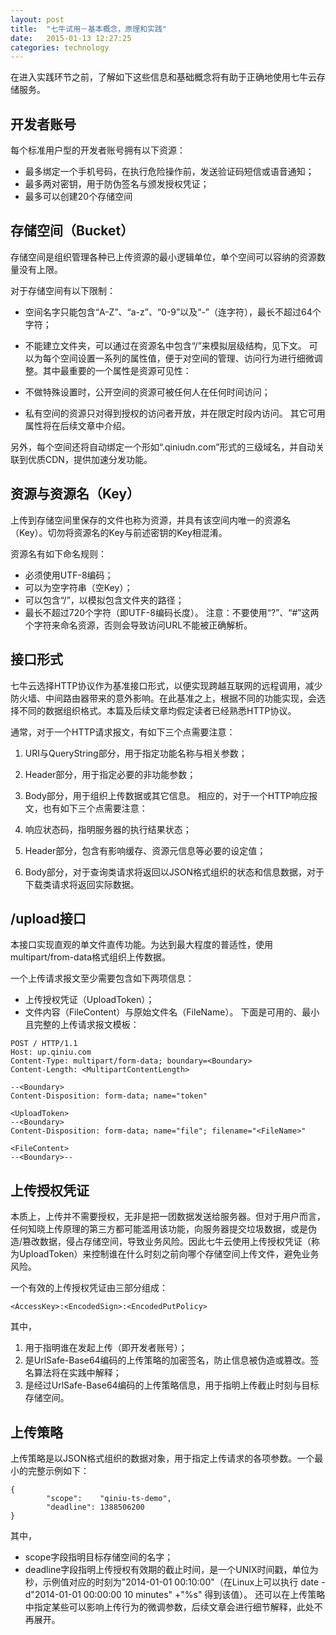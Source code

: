 ```yaml
---
layout: post
title:  "七牛试用－基本概念，原理和实践"
date:   2015-01-13 12:27:25
categories: technology
---
```


在进入实践环节之前，了解如下这些信息和基础概念将有助于正确地使用七牛云存储服务。

## 开发者账号

每个标准用户型的开发者账号拥有以下资源：

* 最多绑定一个手机号码，在执行危险操作前，发送验证码短信或语音通知；
* 最多两对密钥，用于防伪签名与颁发授权凭证；
* 最多可以创建20个存储空间

## 存储空间（Bucket）

存储空间是组织管理各种已上传资源的最小逻辑单位，单个空间可以容纳的资源数量没有上限。

对于存储空间有以下限制：

* 空间名字只能包含“A-Z”、“a-z”、“0-9”以及“-”（连字符），最长不超过64个字符；
* 不能建立文件夹，可以通过在资源名中包含“/”来模拟层级结构，见下文。
可以为每个空间设置一系列的属性值，便于对空间的管理、访问行为进行细微调整。其中最重要的一个属性是资源可见性：

* 不做特殊设置时，公开空间的资源可被任何人在任何时间访问；
* 私有空间的资源只对得到授权的访问者开放，并在限定时段内访问。
其它可用属性将在后续文章中介绍。

另外，每个空间还将自动绑定一个形如“.qiniudn.com”形式的三级域名，并自动关联到优质CDN，提供加速分发功能。

## 资源与资源名（Key）

上传到存储空间里保存的文件也称为资源，并具有该空间内唯一的资源名（Key）。切勿将资源名的Key与前述密钥的Key相混淆。

资源名有如下命名规则：

* 必须使用UTF-8编码；
* 可以为空字符串（空Key）；
* 可以包含“/”，以模拟包含文件夹的路径；
* 最长不超过720个字符（即UTF-8编码长度）。
注意：不要使用“?”、“#”这两个字符来命名资源，否则会导致访问URL不能被正确解析。

## 接口形式

七牛云选择HTTP协议作为基准接口形式，以便实现跨越互联网的远程调用，减少防火墙、中间路由器带来的意外影响。在此基准之上，根据不同的功能实现，会选择不同的数据组织格式。本篇及后续文章均假定读者已经熟悉HTTP协议。

通常，对于一个HTTP请求报文，有如下三个点需要注意：

1. URI与QueryString部分，用于指定功能名称与相关参数；
2. Header部分，用于指定必要的非功能参数；
3. Body部分，用于组织上传数据或其它信息。
相应的，对于一个HTTP响应报文，也有如下三个点需要注意：

1. 响应状态码，指明服务器的执行结果状态；
2. Header部分，包含有影响缓存、资源元信息等必要的设定值；
3. Body部分，对于查询类请求将返回以JSON格式组织的状态和信息数据，对于下载类请求将返回实际数据。

## /upload接口

本接口实现直观的单文件直传功能。为达到最大程度的普适性，使用multipart/from-data格式组织上传数据。

一个上传请求报文至少需要包含如下两项信息：

* 上传授权凭证（UploadToken）；
* 文件内容（FileContent）与原始文件名（FileName）。
下面是可用的、最小且完整的上传请求报文模板：

```
POST / HTTP/1.1
Host: up.qiniu.com
Content-Type: multipart/form-data; boundary=<Boundary>
Content-Length: <MultipartContentLength>

--<Boundary>
Content-Disposition: form-data; name="token"

<UploadToken>
--<Boundary>
Content-Disposition: form-data; name="file"; filename="<FileName>"

<FileContent>
--<Boundary>--
```

## 上传授权凭证

本质上，上传并不需要授权，无非是把一团数据发送给服务器。但对于用户而言，任何知晓上传原理的第三方都可能滥用该功能，向服务器提交垃圾数据，或是伪造/篡改数据，侵占存储空间，导致业务风险。因此七牛云使用上传授权凭证（称为UploadToken）来控制谁在什么时刻之前向哪个存储空间上传文件，避免业务风险。

一个有效的上传授权凭证由三部分组成：
```
<AccessKey>:<EncodedSign>:<EncodedPutPolicy>
```

其中，

1. <AccessKey>用于指明谁在发起上传（即开发者账号）；
2. <EncodedSign>是UrlSafe-Base64编码的上传策略的加密签名，防止信息被伪造或篡改。签名算法将在实践中解释；
3. <EncodedPutPolicy>是经过UrlSafe-Base64编码的上传策略信息，用于指明上传截止时刻与目标存储空间。

## 上传策略

上传策略是以JSON格式组织的数据对象，用于指定上传请求的各项参数。一个最小的完整示例如下：
```
{
        "scope":    "qiniu-ts-demo",
        "deadline": 1388506200
}
```

其中，

* scope字段指明目标存储空间的名字；
* deadline字段指明上传授权有效期的截止时间，是一个UNIX时间戳，单位为秒，示例值对应的时刻为"2014-01-01 00:10:00"（在Linux上可以执行 date -d"2014-01-01 00:00:00 10 minutes" +"%s" 得到该值）。
还可以在上传策略中指定某些可以影响上传行为的微调参数，后续文章会进行细节解释，此处不再展开。
